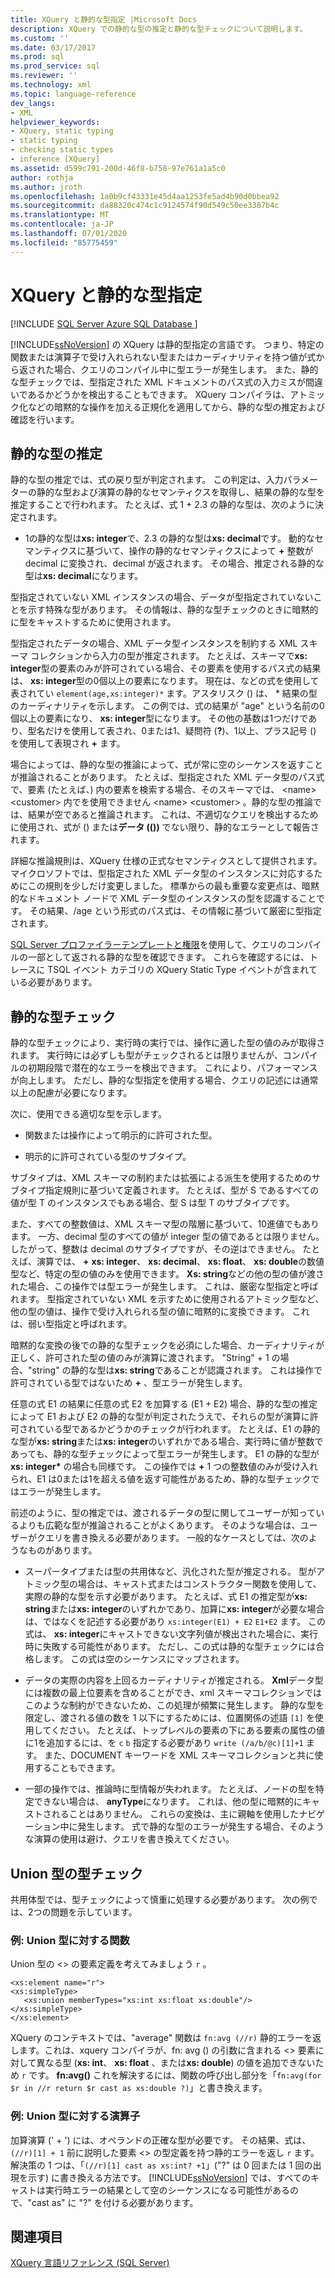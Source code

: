 ```yaml
---
title: XQuery と静的な型指定 |Microsoft Docs
description: XQuery での静的な型の推定と静的な型チェックについて説明します。
ms.custom: ''
ms.date: 03/17/2017
ms.prod: sql
ms.prod_service: sql
ms.reviewer: ''
ms.technology: xml
ms.topic: language-reference
dev_langs:
- XML
helpviewer_keywords:
- XQuery, static typing
- static typing
- checking static types
- inference [XQuery]
ms.assetid: d599c791-200d-46f8-b758-97e761a1a5c0
author: rothja
ms.author: jroth
ms.openlocfilehash: 1a0b9cf43331e45d4aa1253fe5ad4b90d0bbea92
ms.sourcegitcommit: da88320c474c1c9124574f90d549c50ee3387b4c
ms.translationtype: MT
ms.contentlocale: ja-JP
ms.lasthandoff: 07/01/2020
ms.locfileid: "85775459"
---
```

# <a name="xquery-and-static-typing"></a>XQuery と静的な型指定
[!INCLUDE [SQL Server Azure SQL Database ](../includes/applies-to-version/sqlserver.md)]

  [!INCLUDE[ssNoVersion](../includes/ssnoversion-md.md)] の XQuery は静的型指定の言語です。 つまり、特定の関数または演算子で受け入れられない型またはカーディナリティを持つ値が式から返された場合、クエリのコンパイル中に型エラーが発生します。 また、静的な型チェックでは、型指定された XML ドキュメントのパス式の入力ミスが間違いであるかどうかを検出することもできます。 XQuery コンパイラは、アトミック化などの暗黙的な操作を加える正規化を適用してから、静的な型の推定および確認を行います。  
  
## <a name="static-type-inference"></a>静的な型の推定  
 静的な型の推定では、式の戻り型が判定されます。 この判定は、入力パラメーターの静的な型および演算の静的なセマンティクスを取得し、結果の静的な型を推定することで行われます。 たとえば、式 1 + 2.3 の静的な型は、次のように決定されます。  
  
-   1の静的な型は**xs: integer**で、2.3 の静的な型は**xs: decimal**です。 動的なセマンティクスに基づいて、操作の静的なセマンティクスによって **+** 整数が decimal に変換され、decimal が返されます。 その場合、推定される静的な型は**xs: decimal**になります。  
  
 型指定されていない XML インスタンスの場合、データが型指定されていないことを示す特殊な型があります。 その情報は、静的な型チェックのときに暗黙的に型をキャストするために使用されます。  
  
 型指定されたデータの場合、XML データ型インスタンスを制約する XML スキーマ コレクションから入力の型が推定されます。 たとえば、スキーマで**xs: integer**型の要素のみが許可されている場合、その要素を使用するパス式の結果は、 **xs: integer**型の0個以上の要素になります。 現在は、などの式を使用して表されてい `element(age,xs:integer)*` ます。アスタリスク () は、 \* 結果の型のカーディナリティを示します。 この例では、式の結果が "age" という名前の0個以上の要素になり、 **xs: integer**型になります。 その他の基数は1つだけであり、型名だけを使用して表され、0または1、疑問符 (**?**)、1以上、プラス記号 () を使用して表現され **+** ます。  
  
 場合によっては、静的な型の推論によって、式が常に空のシーケンスを返すことが推論されることがあります。 たとえば、型指定された XML データ型のパス式で、要素 (たとえば、) 内の要素を検索する場合、そのスキーマでは、 \<name> \<customer> 内でを使用できません \<name> \<customer> 。静的な型の推論では、結果が空であると推論されます。 これは、不適切なクエリを検出するために使用され、式が () または**データ (())** でない限り、静的なエラーとして報告されます。  
  
 詳細な推論規則は、XQuery 仕様の正式なセマンティクスとして提供されます。 マイクロソフトでは、型指定された XML データ型のインスタンスに対応するためにこの規則を少しだけ変更しました。 標準からの最も重要な変更点は、暗黙的なドキュメント ノードで XML データ型のインスタンスの型を認識することです。 その結果、/age という形式のパス式は、その情報に基づいて厳密に型指定されます。  
  
 [SQL Server プロファイラーテンプレートと権限](../tools/sql-server-profiler/sql-server-profiler-templates-and-permissions.md)を使用して、クエリのコンパイルの一部として返される静的な型を確認できます。 これらを確認するには、トレースに TSQL イベント カテゴリの XQuery Static Type イベントが含まれている必要があります。  
  
## <a name="static-type-checking"></a>静的な型チェック  
 静的な型チェックにより、実行時の実行では、操作に適した型の値のみが取得されます。 実行時には必ずしも型がチェックされるとは限りませんが、コンパイルの初期段階で潜在的なエラーを検出できます。 これにより、パフォーマンスが向上します。 ただし、静的な型指定を使用する場合、クエリの記述には通常以上の配慮が必要になります。  
  
 次に、使用できる適切な型を示します。  
  
-   関数または操作によって明示的に許可された型。  
  
-   明示的に許可されている型のサブタイプ。  
  
 サブタイプは、XML スキーマの制約または拡張による派生を使用するためのサブタイプ指定規則に基づいて定義されます。 たとえば、型が S であるすべての値が型 T のインスタンスでもある場合、型 S は型 T のサブタイプです。  
  
 また、すべての整数値は、XML スキーマ型の階層に基づいて、10進値でもあります。 一方、decimal 型のすべての値が integer 型の値であるとは限りません。 したがって、整数は decimal のサブタイプですが、その逆はできません。 たとえば、演算では、 **+** **xs: integer**、 **xs: decimal**、 **xs: float**、 **xs: double**の数値型など、特定の型の値のみを使用できます。 **Xs: string**などの他の型の値が渡された場合、この操作では型エラーが発生します。 これは、厳密な型指定と呼ばれます。 型指定されていない XML を示すために使用されるアトミック型など、他の型の値は、操作で受け入れられる型の値に暗黙的に変換できます。 これは、弱い型指定と呼ばれます。  
  
 暗黙的な変換の後での静的な型チェックを必須にした場合、カーディナリティが正しく、許可された型の値のみが演算に渡されます。 "String" + 1 の場合、"string" の静的な型は**xs: string**であることが認識されます。 これは操作で許可されている型ではないため **+** 、型エラーが発生します。  
  
 任意の式 E1 の結果に任意の式 E2 を加算する (E1 + E2) 場合、静的な型の推定によって E1 および E2 の静的な型が判定されたうえで、それらの型が演算に許可されている型であるかどうかのチェックが行われます。 たとえば、E1 の静的な型が**xs: string**または**xs: integer**のいずれかである場合、実行時に値が整数であっても、静的な型チェックによって型エラーが発生します。 E1 の静的な型が**xs: integer&#42;** の場合も同様です。 この操作では **+** 1 つの整数値のみが受け入れられ、E1 は0または1を超える値を返す可能性があるため、静的な型チェックではエラーが発生します。  
  
 前述のように、型の推定では、渡されるデータの型に関してユーザーが知っているよりも広範な型が推論されることがよくあります。 そのような場合は、ユーザーがクエリを書き換える必要があります。 一般的なケースとしては、次のようなものがあります。  
  
-   スーパータイプまたは型の共用体など、汎化された型が推定される。 型がアトミック型の場合は、キャスト式またはコンストラクター関数を使用して、実際の静的な型を示す必要があります。 たとえば、式 E1 の推定型が**xs: string**または**xs: integer**のいずれかであり、加算に**xs: integer**が必要な場合は、ではなくを記述する必要があり `xs:integer(E1) + E2` `E1+E2` ます。 この式は、 **xs: integer**にキャストできない文字列値が検出された場合に、実行時に失敗する可能性があります。 ただし、この式は静的な型チェックには合格します。 この式は空のシーケンスにマップされます。  
  
-   データの実際の内容を上回るカーディナリティが推定される。 **Xml**データ型には複数の最上位要素を含めることができ、xml スキーマコレクションではこのような制約ができないため、この処理が頻繁に発生します。 静的な型を限定し、渡される値の数を 1 以下にするためには、位置関係の述語 `[1]` を使用してください。 たとえば、トップレベルの要素の下にある要素の属性の値に1を追加するには、を `c` `b` 指定する必要があり `write (/a/b/@c)[1]+1` ます。 また、DOCUMENT キーワードを XML スキーマコレクションと共に使用することもできます。  
  
-   一部の操作では、推論時に型情報が失われます。 たとえば、ノードの型を特定できない場合は、 **anyType**になります。 これは、他の型に暗黙的にキャストされることはありません。 これらの変換は、主に親軸を使用したナビゲーション中に発生します。 式で静的な型のエラーが発生する場合、そのような演算の使用は避け、クエリを書き換えてください。  
  
## <a name="type-checking-of-union-types"></a>Union 型の型チェック  
 共用体型では、型チェックによって慎重に処理する必要があります。 次の例では、2つの問題を示しています。  
  
### <a name="example-function-over-union-type"></a>例: Union 型に対する関数  
 Union 型の <> の要素定義を考えてみましょう `r` 。  
  
```  
<xs:element name="r">  
<xs:simpleType>  
   <xs:union memberTypes="xs:int xs:float xs:double"/>  
</xs:simpleType>  
</xs:element>  
```  
  
 XQuery のコンテキストでは、"average" 関数は `fn:avg (//r)` 静的エラーを返します。これは、xquery コンパイラが、fn: avg () の引数に含まれる <> 要素に対して異なる型 (**xs: int**、 **xs: float** 、または**xs: double**) の値を追加できないため `r` です。 **fn:avg()** これを解決するには、関数の呼び出し部分を「`fn:avg(for $r in //r return $r cast as xs:double ?)`」と書き換えます。  
  
### <a name="example-operator-over-union-type"></a>例: Union 型に対する演算子  
 加算演算 (' + ') には、オペランドの正確な型が必要です。 その結果、式は、 `(//r)[1] + 1` 前に説明した要素 <> の型定義を持つ静的エラーを返し `r` ます。 解決策の 1 つは、「`(//r)[1] cast as xs:int? +1`」("?" は 0 回または 1 回の出現を示す) に書き換える方法です。 [!INCLUDE[ssNoVersion](../includes/ssnoversion-md.md)] では、すべてのキャストは実行時エラーの結果として空のシーケンスになる可能性があるので、"cast as" に "?" を付ける必要があります。  
  
## <a name="see-also"></a>関連項目  
 [XQuery 言語リファレンス &#40;SQL Server&#41;](../xquery/xquery-language-reference-sql-server.md)  
  
  
